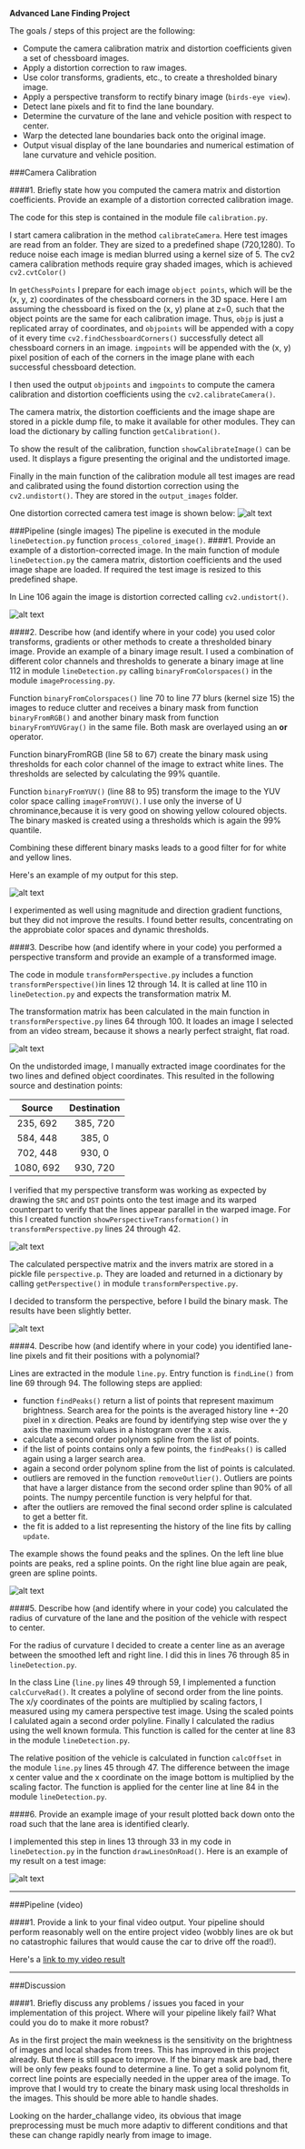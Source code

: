 **Advanced Lane Finding Project**

The goals / steps of this project are the following:

* Compute the camera calibration matrix and distortion coefficients given a set of chessboard images.
* Apply a distortion correction to raw images.
* Use color transforms, gradients, etc., to create a thresholded binary image.
* Apply a perspective transform to rectify binary image (`birds-eye view`).
* Detect lane pixels and fit to find the lane boundary.
* Determine the curvature of the lane and vehicle position with respect to center.
* Warp the detected lane boundaries back onto the original image.
* Output visual display of the lane boundaries and numerical estimation of lane curvature and vehicle position.

[//]: # (Image References)

[image1]: ./output_images/calibration1_undist.jpg "Undistorted chess board"
[image2]: ./output_images/test5_undist.jpg "Distortion Corrected"
[image3]: ./output_images/solidWhiteRight_1280_720_undist.jpg "straight lines"
[image4]: ./output_images/solidWhiteRight_1280_720_check.jpg "verify camera perspective"
[image5]: ./output_images/test5_birdeye.jpg "Road Transformed"
[image6]: ./output_images/test5_binary.jpg "Binary Example"
[image7]: ./output_images/test5_warped.jpg "Warp Example"
[image8]: ./output_images/test5_debug.jpg "Fit Visual"
[image9]: ./output_images/test5_result.jpg "Output"
[video1]: ./project_result.mp4 "Video"

###Camera Calibration

####1. Briefly state how you computed the camera matrix and distortion coefficients. Provide an example of a distortion corrected calibration image.

The code for this step is contained in the module file `calibration.py`. 

I start camera calibration in the method `calibrateCamera`. Here test images are read from an folder. They are sized to a predefined shape (720,1280). To reduce noise each image is median blurred using a kernel size of 5.
The cv2 camera calibration methods require gray shaded images, which is achieved `cv2.cvtColor()`

In `getChessPoints` I prepare for each image `object points`, which will be the (x, y, z) coordinates of the chessboard corners in the 3D space. Here I am assuming the chessboard is fixed on the (x, y) plane at z=0, such that the object points are the same for each calibration image.  Thus, `objp` is just a replicated array of coordinates, and `objpoints` will be appended with a copy of it every time `cv2.findChessboardCorners()` successfully detect all chessboard corners in an image.  `imgpoints` will be appended with the (x, y) pixel position of each of the corners in the image plane with each successful chessboard detection.

I then used the output `objpoints` and `imgpoints` to compute the camera calibration and distortion coefficients using the `cv2.calibrateCamera()`. 

The camera matrix, the distortion coefficients and the image shape are stored in a pickle dump file, to make it available for other modules. They can load the dictionary by calling function `getCalibration()`.

To show the result of the calibration, function `showCalibrateImage()` can be used. It displays a figure presenting the original and the undistorted image.

Finally in the main function of the calibration module all test images are read and calibrated using the found distortion correction using the `cv2.undistort()`. They are stored in the `output_images` folder.

One distortion corrected camera test image is shown below:
![alt text][image1]

###Pipeline (single images)
The pipeline is executed in the module `lineDetection.py` function `process_colored_image()`.
####1. Provide an example of a distortion-corrected image.
In the main function of module `lineDetection.py` the camera matrix, distortion coefficients and the used image shape are loaded. If required the test image is resized to this predefined shape.

In Line 106 again the image is distortion corrected calling  `cv2.undistort()`.

![alt text][image2]

####2. Describe how (and identify where in your code) you used color transforms, gradients or other methods to create a thresholded binary image.  Provide an example of a binary image result.
I used a combination of different color channels and thresholds to generate a binary image at line 112 in module `lineDetection.py` calling `binaryFromColorspaces()` in the module `imageProcessing.py`. 

Function `binaryFromColorspaces()` line 70 to line 77 blurs (kernel size 15) the images to reduce clutter and receives a binary mask from function `binaryFromRGB()` and another binary mask from function `binaryFromYUVGray()` in the same file. Both mask are overlayed using an **or** operator.

Function binaryFromRGB (line 58 to 67) create the binary mask using thresholds for each color channel of the image to extract white lines. The thresholds are selected by calculating the 99% quantile.

Function `binaryFromYUV()` (line 88 to 95) transform the image to the YUV color space calling `imageFromYUV()`. I use only the inverse of U chrominance,because it is very good on showing yellow coloured objects. The binary masked is created using a thresholds which is again the 99% quantile.

Combining these different binary masks leads to a good filter for for white and yellow lines.

Here's an example of my output for this step.

![alt text][image6]

I experimented as well using magnitude and direction gradient functions, but they did not improve the results. I found better results, concentrating on the approbiate color spaces and dynamic thresholds.

####3. Describe how (and identify where in your code) you performed a perspective transform and provide an example of a transformed image.

The code in module `transformPerspective.py` includes a function `transformPerspective()`in lines 12 through 14. It is called at line 110 in `lineDetection.py` and expects the transformation matrix M.

The transformation matrix has been calculated in the main function in `transformPerspective.py` lines 64 through 100.
It loades an image I selected from an video stream, because it shows a nearly perfect straight, flat road.

![alt text][image3]

On the undistorded image, I manually extracted image coordinates for the two lines and defined object coordinates.
This resulted in the following source and destination points:

| Source        | Destination   | 
|:-------------:|:-------------:| 
| 235, 692      | 385, 720      | 
| 584, 448      | 385, 0        |
| 702, 448      | 930, 0        |
| 1080, 692     | 930, 720      |

I verified that my perspective transform was working as expected by drawing the `SRC` and `DST` points onto the test image and its warped counterpart to verify that the lines appear parallel in the warped image. For this I created function `showPerspectiveTransformation()` in `transformPerspective.py` lines 24 through 42.

![alt text][image4]

The calculated perspective matrix and the invers matrix are stored in a pickle file `perspective.p`.
They are loaded and returned in a dictionary by calling `getPerspective()` in module `transformPerspective.py`.

I decided to transform the perspective, before I build the binary mask. The results have been slightly better.

![alt text][image7]

####4. Describe how (and identify where in your code) you identified lane-line pixels and fit their positions with a polynomial?

Lines are extracted in the module `line.py`. Entry function is `findLine()` from line 69 through 94.
The following steps are applied:
- function `findPeaks()` return a list of points that represent maximum brightness. Search area for the points is the averaged history line +-20 pixel in x direction. Peaks are found by identifying step wise over the y axis the maximum values in a histogram over the x axis. 
- calculate a second order polynom spline from the list of points.
- if the list of points contains only a few points, the `findPeaks()` is called again using a larger search area.
- again a second order polynom spline from the list of points is calculated.
- outliers are removed in the function `removeOutlier()`. Outliers are points that have a larger distance from the second order spline than 90% of all points. The numpy percentile function is very helpful for that.
- after the outliers are removed the final second order spline is calculated to get a better fit.
- the fit is added to a list representing the history of the line fits by calling `update`.

The example shows the found peaks and the splines. On the left line blue points are peaks, red a spline points.
On the right line blue again are peak, green are spline points.

![alt text][image8]

####5. Describe how (and identify where in your code) you calculated the radius of curvature of the lane and the position of the vehicle with respect to center.

For the radius of curvature I decided to create a center line as an average between the smoothed left and right line.
I did this in lines 76 through 85 in `lineDetection.py`. 

In the class Line (`line.py` lines 49 through 59, I implemented a function `calcCurveRad()`.
It creates a polyline of second order from the line points. The x/y coordinates of the points are multiplied by scaling factors, I measured using my camera perspective test image. Using the scaled points I calulated again a
second order polyline. Finally I calculated the radius using the well known formula. This function is called for the center at line 83 in the module `lineDetection.py`.

The relative position of the vehicle is calculated in function `calcOffset` in the module `line.py` lines 45 through 47. The difference between the image x center value and the x coordinate on the image bottom is multiplied by the scaling factor. The function is applied for the center line at line 84 in the module `lineDetection.py`.

####6. Provide an example image of your result plotted back down onto the road such that the lane area is identified clearly.

I implemented this step in lines 13 through 33 in my code in `lineDetection.py` in the function `drawLinesOnRoad()`.  Here is an example of my result on a test image:

![alt text][image9]

---

###Pipeline (video)

####1. Provide a link to your final video output.  Your pipeline should perform reasonably well on the entire project video (wobbly lines are ok but no catastrophic failures that would cause the car to drive off the road!).

Here's a [link to my video result](./project_result.mp4)

---

###Discussion

####1. Briefly discuss any problems / issues you faced in your implementation of this project.  Where will your pipeline likely fail?  What could you do to make it more robust?

As in the first project the main weekness is the sensitivity on the brightness of images and local shades from trees. This has improved in this project already. But there is still space to improve. 
If the binary mask are bad, there will be only few peaks found to determine a line. To get a solid polynom fit, correct line points are especially  needed in the upper area of the image. To improve that I would try to create the binary mask using local thresholds in the images. This should be more able to handle shades.

Looking on the harder_challange video, its obvious that image preprocessing must be much more adaptiv to different conditions and that these can change rapidly nearly from image to image.


